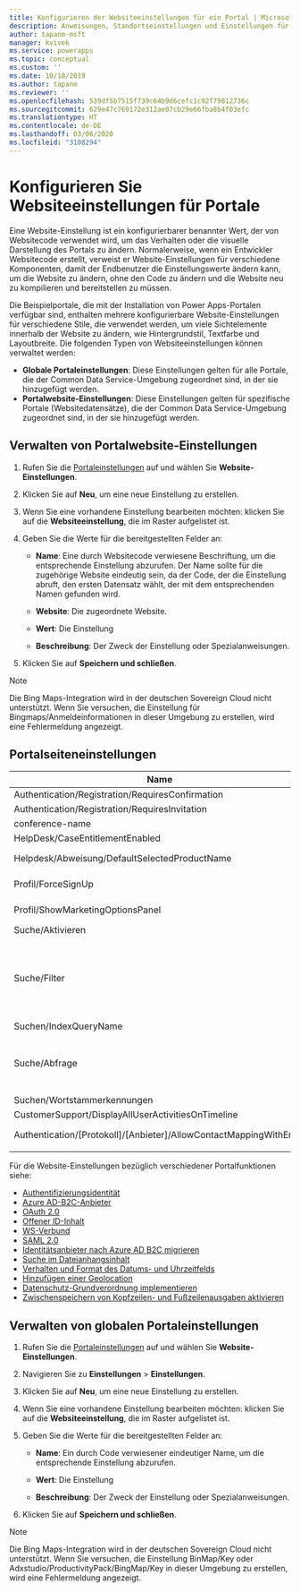 ```yaml
---
title: Konfigurieren der Websiteeinstellungen für ein Portal | MicrosoftDocs
description: Anweisungen, Standortseinstellungen und Einstellungen für Portal- und globale Einstellungen für alle Portale im Unternehmen hinzuzufügen und zu konfigurieren.
author: tapanm-msft
manager: kvivek
ms.service: powerapps
ms.topic: conceptual
ms.custom: ''
ms.date: 10/18/2019
ms.author: tapanm
ms.reviewer: ''
ms.openlocfilehash: 539df5b7515f739c64b9d6cefc1c92f79812736c
ms.sourcegitcommit: 629e47c769172e312ae07cb29e66fba8b4f03efc
ms.translationtype: HT
ms.contentlocale: de-DE
ms.lasthandoff: 03/06/2020
ms.locfileid: "3108294"
---
```

# <a name="configure-site-settings-for-portals"></a>Konfigurieren Sie Websiteeinstellungen für Portale

Eine Website-Einstellung ist ein konfigurierbarer benannter Wert, der von Websitecode verwendet wird, um das Verhalten oder die visuelle Darstellung des Portals zu ändern. Normalerweise, wenn ein Entwickler Websitecode erstellt, verweist er Website-Einstellungen für verschiedene Komponenten, damit der Endbenutzer die Einstellungswerte ändern kann, um die Website zu ändern, ohne den Code zu ändern und die Website neu zu kompilieren und bereitstellen zu müssen.

Die Beispielportale, die mit der Installation von Power Apps-Portalen verfügbar sind, enthalten mehrere konfigurierbare Website-Einstellungen für verschiedene Stile, die verwendet werden, um viele Sichtelemente innerhalb der Website zu ändern, wie Hintergrundstil, Textfarbe und Layoutbreite.
Die folgenden Typen von Websiteeinstellungen können verwaltet werden:

- **Globale Portaleinstellungen**: Diese Einstellungen gelten für alle Portale, die der Common Data Service-Umgebung zugeordnet sind, in der sie hinzugefügt werden.
- **Portalwebsite-Einstellungen**: Diese Einstellungen gelten für spezifische Portale (Websitedatensätze), die der Common Data Service-Umgebung zugeordnet sind, in der sie hinzugefügt werden.


## <a name="manage-portal-site-settings"></a>Verwalten von Portalwebsite-Einstellungen

1. Rufen Sie die [Portaleinstellungen](../manage-existing-portals.md#settings) auf und wählen Sie **Website-Einstellungen**.

2. Klicken Sie auf **Neu**, um eine neue Einstellung zu erstellen.

3. Wenn Sie eine vorhandene Einstellung bearbeiten möchten: klicken Sie auf die **Websiteeinstellung**, die im Raster aufgelistet ist.

4. Geben Sie die Werte für die bereitgestellten Felder an: 

    - **Name**: Eine durch Websitecode verwiesene Beschriftung, um die entsprechende Einstellung abzurufen. Der Name sollte für die zugehörige Website eindeutig sein, da der Code, der die Einstellung abruft, den ersten Datensatz wählt, der mit dem entsprechenden Namen gefunden wird.
    
    - **Website**: Die zugeordnete Website. 
    
    - **Wert**: Die Einstellung
    
    - **Beschreibung**: Der Zweck der Einstellung oder Spezialanweisungen.

5. Klicken Sie auf **Speichern und schließen**.

> [!NOTE] 
> Die Bing Maps-Integration wird in der deutschen Sovereign Cloud nicht unterstützt. Wenn Sie versuchen, die Einstellung für Bingmaps/Anmeldeinformationen in dieser Umgebung zu erstellen, wird eine Fehlermeldung angezeigt.

## <a name="portal-site-settings"></a>Portalseiteneinstellungen

|Name|Value|Beschreibung|
|----|-----|-----------|
|Authentication/Registration/RequiresConfirmation|FALSCH |Ein boolescher Wert von "Wahr" aktiviert die E-Mail-Bestätigung und deaktiviert die offene Registrierung. Standard: Falsch |
|Authentication/Registration/RequiresInvitation|FALSCH |Ein boolescher Wert von "Wahr" aktiviert die Einladungscodefunktion und deaktiviert die offene Registrierung. Standard: Falsch |
|conference-name|Portalkonferenz|Der Name eines adx_conference-Datensatzes, der die Konferenz für ein gegebenes Portal darstellt.|
|HelpDesk/CaseEntitlementEnabled|WAHR|Ein boolescher Wert, der angibt, ob Helpdesk-Anfrageberechtigung aktiviert ist. Standard: false|
|Helpdesk/Abweisung/DefaultSelectedProductName| |Der Name eines Produktdatensatzes, der das standardmäßig ausgewählte Produkt in der Dropdownliste ist, wird auf der Helpdesk-Fallabweisung angezeigt wird, wenn bei mehr als einem Produkt der Produkttypcode 100000001 gleicht.|
|Profil/ForceSignUp|FALSCH|Ein boolescher Wert der den Benutzer, wenn er auf "Wahr" festgelegt ist, seine Profilinformationen zu aktualisieren, bevor sie Zugriff auf die Websiteinhalte erhalten. Standard: Falsch|
|Profil/ShowMarketingOptionsPanel|WAHR|Ein boolescher Wert, der angibt, ob der Bereich angezeigt wird, in dem die Felder aufgeführt werden, in denen die Marketingkommunikationseinstellungen im Profil angegeben werden. Standard: Falsch|
|Suche/Aktivieren|WAHR|Ein boolescher Wert, der angibt, ob die Suche aktiviert ist oder nicht.|
|Suche/Filter|Content:adx_webpage;Events:adx_event,adx_eventschedule;<br>Blogs:adx_blog,adx_blogpost,adx_blogpostcomment;<br>Foren: adx_communityforum, adx_communityforumthread, adx_communityforumpost;<br>Ideas:adx_ideaforum,adx_idea,adx_ideacomment;<br>Probleme:adx_issueforum,adx_issue,adx_issuecomment;Help Desk:Vorfall|Eine Sammlung von Filteroptionen für logische Suchbegriffe. Wenn Sie hier einen Wert definieren, werden der Site-weiten Suche Dropdown-Filteroptionen hinzugefügt. Dieser Wert sollte in Form von Name/Wert-Paaren vorliegen, wobei Name und Wert durch einen Doppelpunkt und Paare durch ein Semikolon getrennt sind.<br>Zum Beispiel "Foren:adx_communityforum,adx_communityforumthread,adx_communityforumpost;Blogs:adx_blog,adx_blogpost,adx_blogpostcomment".|
|Suchen/IndexQueryName|Portalsuche|Der Name der Systemansicht wird von der Portalsucheabfrage verwendet. Standard: Portalsuche|
|Suche/Abfrage|+(@Query) _title:(@Query) _logicalname:adx_webpage~0.9^0.2<br> -_logicalname:adx_webfile~0.9 adx_partialurl:(@Query)<br> _logicalname:adx_blogpost~0.9^0.1 -_logicalname:adx_communityforumthread~0.9|Außerkraftsetzung der Abfrage für Standortssuche, um zusätzliche Gewichtungen und Filter anzuwenden. @Query ist der Abfragetext, der von einem Benutzer eingegeben wird. Lucene-Abfragesyntaxverweis: [https://lucene.apache.org/core/old_versioned_docs/versions/2_9_1/queryparsersyntax.html](https://lucene.apache.org/core/old_versioned_docs/versions/2_9_1/queryparsersyntax.html)| 
|Suchen/Wortstammerkennungen|Englisch|Die Sprache, die vom Wortstammerkennungsalgorithmus der Portalsuche verwendet wird. Standard: Englisch|
|CustomerSupport/DisplayAllUserActivitiesOnTimeline|FALSCH| |
|Authentication/[Protokoll]/[Anbieter]/AllowContactMappingWithEmail| |Zulassen der automatischen Zuordnung zu einem Kontaktdatensatz auf Grundlage der E-Mail-Adresse. Weitere Informationen erhalten Sie [hier](azure-ad-b2c.md#allow-auto-association-to-a-contact-record-based-on-email).|
|||

Für die Website-Einstellungen bezüglich verschiedener Portalfunktionen siehe:

- [Authentifizierungsidentität](set-authentication-identity.md)
- [Azure AD-B2C-Anbieter](azure-ad-b2c.md)
- [OAuth 2.0](configure-oauth2-settings.md)
- [Offener ID-Inhalt](configure-openid-settings.md)
- [WS-Verbund](configure-ws-federation-settings.md)
- [SAML 2.0](configure-saml2-settings.md)
- [Identitätsanbieter nach Azure AD B2C migrieren](migrate-identity-providers.md)
- [Suche im Dateianhangsinhalt](search-file-attachment.md)
- [Verhalten und Format des Datums- und Uhrzeitfelds](behavior-format-date-time-field.md)
- [Hinzufügen einer Geolocation](add-geolocation.md)
- [Datenschutz-Grundverordnung implementieren](https://docs.microsoft.com/dynamics365/customer-engagement/portals/implement-gdpr)
- [Zwischenspeichern von Kopfzeilen- und Fußzeilenausgaben aktivieren](https://docs.microsoft.com/dynamics365/customer-engagement/portals/enable-header-footer-output-caching)

## <a name="manage-global-portal-settings"></a>Verwalten von globalen Portaleinstellungen

1. Rufen Sie die [Portaleinstellungen](../manage-existing-portals.md#settings) auf und wählen Sie **Website-Einstellungen**.

2. Navigieren Sie zu **Einstellungen** &gt; **Einstellungen**.

3. Klicken Sie auf **Neu**, um eine neue Einstellung zu erstellen.

4. Wenn Sie eine vorhandene Einstellung bearbeiten möchten: klicken Sie auf die **Websiteeinstellung**, die im Raster aufgelistet ist.

5. Geben Sie die Werte für die bereitgestellten Felder an: 

    - **Name**: Ein durch Code verwiesener eindeutiger Name, um die entsprechende Einstellung abzurufen.

    - **Wert**: Die Einstellung

    - **Beschreibung**: Der Zweck der Einstellung oder Spezialanweisungen.

6. Klicken Sie auf **Speichern und schließen**.

> [!NOTE] 
> Die Bing Maps-Integration wird in der deutschen Sovereign Cloud nicht unterstützt. Wenn Sie versuchen, die Einstellung BinMap/Key oder Adxstudio/ProductivityPack/BingMap/Key in dieser Umgebung zu erstellen, wird eine Fehlermeldung angezeigt.


